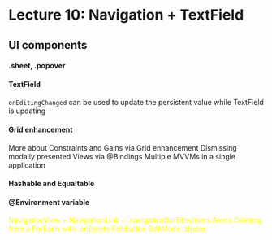 # Lecture 10: Navigation + TextField



## UI components

#### .sheet, .popover

#### TextField
`onEditingChanged` can be used to update the persistent value while TextField is updating


#### Grid enhancement
More about Constraints and Gains via Grid enhancement Dismissing modally presented Views via @Bindings Multiple MVVMs in a single application

#### Hashable and Equaltable

#### @Environment variable
<span style="color:yellow">NavigationView + <span style="color:yellow">NavigationLink + <span style="color:yellow">.navigationBarTitle/Items</span>
Alerts
Deleting from a ForEach with <span style="color:yellow">.onDelete</span>
<span style="color:yellow">EditButton</span>
<span style="color:yellow">EditMode</span>
<span style="color:yellow">.zIndex</span>
